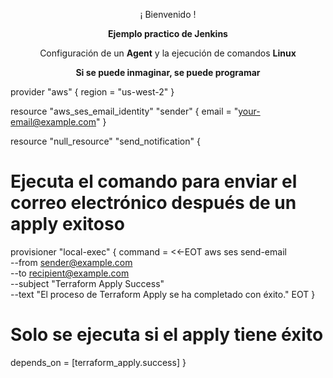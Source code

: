 <p align="center">¡ Bienvenido !</p>
<p align="center"><b>Ejemplo practico de Jenkins</b></p>
<p align="center"><a>Configuración de un <b>Agent</b> y la ejecución de comandos <b>Linux</b></a></p>
<p align="center"><b>Si se puede inmaginar, se puede programar</b></p>

provider "aws" {
  region = "us-west-2"
}

resource "aws_ses_email_identity" "sender" {
  email = "your-email@example.com"
}

resource "null_resource" "send_notification" {
  # Ejecuta el comando para enviar el correo electrónico después de un apply exitoso
  provisioner "local-exec" {
    command = <<-EOT
      aws ses send-email \
        --from sender@example.com \
        --to recipient@example.com \
        --subject "Terraform Apply Success" \
        --text "El proceso de Terraform Apply se ha completado con éxito."
    EOT
  }

  # Solo se ejecuta si el apply tiene éxito
  depends_on = [terraform_apply.success]
}
